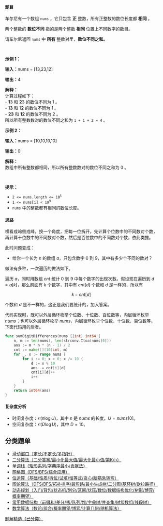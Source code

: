 #### 题目

<p>车尔尼有一个数组&nbsp;<code>nums</code>&nbsp;，它只包含 <strong>正</strong>&nbsp;整数，所有正整数的数位长度都 <strong>相同</strong>&nbsp;。</p>

<p>两个整数的 <strong>数位不同</strong>&nbsp;指的是两个整数 <b>相同</b>&nbsp;位置上不同数字的数目。</p>

<p>请车尔尼返回 <code>nums</code>&nbsp;中 <strong>所有</strong>&nbsp;整数对里，<strong>数位不同之和。</strong></p>

<p>&nbsp;</p>

<p><strong class="example">示例 1：</strong></p>

<div class="example-block">
<p><span class="example-io"><b>输入：</b>nums = [13,23,12]</span></p>

<p><b>输出：</b>4</p>

<p><strong>解释：</strong><br />
计算过程如下：<br />
-&nbsp;<strong>1</strong>3 和&nbsp;<strong>2</strong>3 的数位不同为&nbsp;1 。<br />
- 1<strong>3</strong> 和 1<strong>2</strong>&nbsp;的数位不同为&nbsp;1 。<br />
-&nbsp;<strong>23</strong> 和&nbsp;<strong>12</strong>&nbsp;的数位不同为&nbsp;2 。<br />
所以所有整数数对的数位不同之和为&nbsp;<code>1 + 1 + 2 = 4</code>&nbsp;。</p>
</div>

<p><strong class="example">示例 2：</strong></p>

<div class="example-block">
<p><span class="example-io"><b>输入：</b>nums = [10,10,10,10]</span></p>

<p><span class="example-io"><b>输出：</b>0</span></p>

<p><strong>解释：</strong><br />
数组中所有整数都相同，所以所有整数数对的数位不同之和为 0 。</p>
</div>

<p>&nbsp;</p>

<p><strong>提示：</strong></p>

<ul>
	<li><code>2 &lt;= nums.length &lt;= 10<sup>5</sup></code></li>
	<li><code>1 &lt;= nums[i] &lt; 10<sup>9</sup></code></li>
	<li><code>nums</code>&nbsp;中的整数都有相同的数位长度。</li>
</ul>

#### 思路

横看成岭侧成峰，换一个角度，把每一位拆开，先计算个位数中的不同数对个数，再计算十位数中的不同数对个数，然后是百位数中的不同数对个数，依此类推。

此时问题变成：

- 给你一个长为 $n$ 的数组 $a$，只包含数字 $0$ 到 $9$，其中有多少个不同的数对？

做法有多种，一次遍历的做法如下。

遍历 $a$，同时用数组 $\textit{cnt}$ 统计 $0$ 到 $9$ 中每个数字的出现次数。假设现在遍历到 $d=a[k]$，那么前面有 $k$ 个数字，其中有 $\textit{cnt}[d]$ 个数和 $d$ 是一样的，所以有

$$
k - \textit{cnt}[d]
$$

个数和 $d$ 是不一样的，这正是我们要统计的，加入答案。

代码实现时，既可以外层循环枚举个位数、十位数、百位数等，内层循环枚举 $\textit{nums}$；也可以外层循环枚举 $\textit{nums}$，内层循环枚举个位数、十位数、百位数等。下面代码用的后者。


``` go
func sumDigitDifferences(nums []int) int64 {
	n, m := len(nums), len(strconv.Itoa(nums[0]))
	ans := m * n * (n - 1) / 2
	cnt := make([][10]int, m)
	for _, x := range nums {
		for i := 0; x > 0; x /= 10 {
			d := x % 10
			ans -= cnt[i][d]
			cnt[i][d]++
			i++
		}
	}
	return int64(ans)
}
```

#### 复杂度分析

- 时间复杂度：$\mathcal{O}(n\log U)$，其中 $n$ 是 $\textit{nums}$ 的长度，$U=\textit{nums}[0]$。
- 空间复杂度：$\mathcal{O}(D\log U)$，其中 $D=10$。

## 分类题单

- [滑动窗口（定长/不定长/多指针）](https://leetcode.cn/circle/discuss/0viNMK/)
- [二分算法（二分答案/最小化最大值/最大化最小值/第K小）](https://leetcode.cn/circle/discuss/SqopEo/)
- [单调栈（矩形系列/字典序最小/贡献法）](https://leetcode.cn/circle/discuss/9oZFK9/)
- [网格图（DFS/BFS/综合应用）](https://leetcode.cn/circle/discuss/YiXPXW/)
- [位运算（基础/性质/拆位/试填/恒等式/贪心/脑筋急转弯）](https://leetcode.cn/circle/discuss/dHn9Vk/)
- [图论算法（DFS/BFS/拓扑排序/最短路/最小生成树/二分图/基环树/欧拉路径）](https://leetcode.cn/circle/discuss/01LUak/)
- [动态规划（入门/背包/状态机/划分/区间/状压/数位/数据结构优化/树形/博弈/概率期望）](https://leetcode.cn/circle/discuss/tXLS3i/)
- [常用数据结构（前缀和/差分/栈/队列/堆/字典树/并查集/树状数组/线段树）](https://leetcode.cn/circle/discuss/mOr1u6/)
- [数学算法（数论/组合/概率期望/博弈/计算几何/随机算法）](https://leetcode.cn/circle/discuss/IYT3ss/)

[题解精选（已分类）](https://github.com/EndlessCheng/codeforces-go/blob/master/leetcode/SOLUTIONS.md)